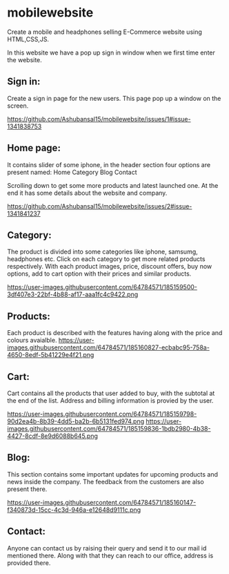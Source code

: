 # mobilewebsite

Create a mobile and headphones selling E-Commerce website using HTML,CSS,JS. 

In this website we have a pop up sign in window when we first time enter the website.

Sign in:
-----------
Create a sign in page for the new users. This page pop up a window on the screen.

https://github.com/Ashubansal15/mobilewebsite/issues/1#issue-1341838753

Home page:
---------------
It contains slider of some iphone, in the header section four options are present named:
Home
Category
Blog
Contact

Scrolling down to get some more products and latest launched one.
At the end it has some details about the website and company.

https://github.com/Ashubansal15/mobilewebsite/issues/2#issue-1341841237

Category:
-----------
The product is divided into some categories like iphone, samsumg, headphones etc.
Click on each category to get more related products respectively.
With each product images, price, discount offers, buy now options, add to cart option with their 
prices and similar products.

https://user-images.githubusercontent.com/64784571/185159500-3df407e3-22bf-4b88-af17-aaa1fc4c9422.png

Products:
------------
Each product is described with the features having along with the price and colours avaialble.
https://user-images.githubusercontent.com/64784571/185160827-ecbabc95-758a-4650-8edf-5b41229e4f21.png

Cart:
-------
Cart contains all the products that user added to buy, with the subtotal at the end of the list.
Address and billing information is provied by the user.

https://user-images.githubusercontent.com/64784571/185159798-90d2ea4b-8b39-4dd5-ba2b-6b5131fed974.png
https://user-images.githubusercontent.com/64784571/185159836-1bdb2980-4b38-4427-8cdf-8e9d6088b645.png

Blog:
---------
This section contains some important updates for upcoming products and news inside the company.
The feedback from the customers are also present there.

https://user-images.githubusercontent.com/64784571/185160147-f340873d-15cc-4c3d-946a-e12648d9111c.png

Contact:
----------
Anyone can contact us by raising their query and send it to our mail id mentioned there.
Along with that they can reach to our office, address is provided there.
